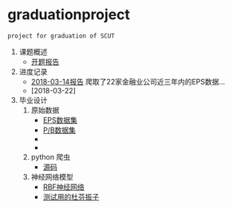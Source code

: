 # graduationproject
	project for graduation of SCUT
1.	课题概述
	* [开题报告](https://github.com/another1s/graduationproject/tree/master/%E6%8A%A5%E5%91%8A%E4%B9%A6)	
2. 进度记录
	* [2018-03-14报告](https://github.com/another1s/graduationproject/blob/master/%E6%8A%A5%E5%91%8A%E4%B9%A6/2018-03-14.docx) 爬取了22家金融业公司近三年内的EPS数据...
	* [2018-03-22]
3. 毕业设计
	1. 原始数据
		* [EPS数据集](https://github.com/another1s/graduationproject/blob/master/database/eps_value.md)
		* [P/B数据集](https://github.com/another1s/graduationproject/blob/master/database/pb_ratio.md)
		* 
		*
	2. python 爬虫
		* [源码](https://github.com/another1s/graduationproject/blob/master/python_code/spider.py)
	3. 神经网络模型
		* [RBF神经网络](https://github.com/another1s/graduationproject/blob/master/matlab_code/RBF.m)
		* [测试用的杜芬振子](https://github.com/another1s/graduationproject/blob/master/matlab_code/duffing.m)